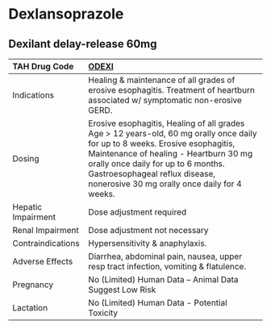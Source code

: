 # Dexlansoprazole

## Dexilant delay-release 60mg

| TAH Drug Code      | [ODEXI](https://www.tahsda.org.tw/drugs/hissearch.php?drug_code=ODEXI)                                                                                                                                                                                                                         |
|:-------------------|:-----------------------------------------------------------------------------------------------------------------------------------------------------------------------------------------------------------------------------------------------------------------------------------------------|
| Indications        | Healing & maintenance of all grades of erosive esophagitis. Treatment of heartburn associated w/ symptomatic non-erosive GERD.                                                                                                                                                                 |
| Dosing             | Erosive esophagitis, Healing of all grades Age > 12 years-old, 60 mg orally once daily for up to 8 weeks. Erosive esophagitis, Maintenance of healing - Heartburn 30 mg orally once daily for up to 6 months. Gastroesophageal reflux disease, nonerosive 30 mg orally once daily for 4 weeks. |
| Hepatic Impairment | Dose adjustment required                                                                                                                                                                                                                                                                       |
| Renal Impairment   | Dose adjustment not necessary                                                                                                                                                                                                                                                                  |
| Contraindications  | Hypersensitivity & anaphylaxis.                                                                                                                                                                                                                                                                |
| Adverse Effects    | Diarrhea, abdominal pain, nausea, upper resp tract infection, vomiting & flatulence.                                                                                                                                                                                                           |
| Pregnancy          | No (Limited) Human Data – Animal Data Suggest Low Risk                                                                                                                                                                                                                                         |
| Lactation          | No (Limited) Human Data - Potential Toxicity                                                                                                                                                                                                                                                   |

